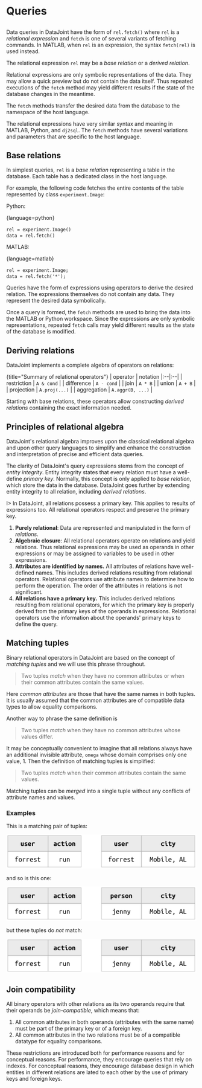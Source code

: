 # Queries 

##  

Data queries in DataJoint have the form of `rel.fetch()` where `rel` is a *relational expression* and `fetch` is one of several variants of fetching commands.  In MATLAB, when `rel` is an expression, the syntax `fetch(rel)` is used instead. 

The relational expression `rel` may be a *base relation* or a *derived relation*.

Relational expressions are only symbolic representations of the data.  They may allow a quick preview but do not contain the data itself.  Thus repeated executions of the `fetch` method may yield different results if the state of the database changes in the meantime.

The `fetch` methods transfer the desired data from the database to the namespace of the host language.

The relational expressions have very similar syntax and meaning in MATLAB, Python, and `dj2sql`. The `fetch` methods have several variations and parameters that are specific to the host language.

## Base relations
In simplest queries, `rel` is a *base relation* representing a table in the database.  Each table has a dedicated class in the host language.

For example, the following code fetches the entire contents of the table represented by class `experiment.Image`:

Python:

{language=python}
~~~~~~~~~
rel = experiment.Image()
data = rel.fetch()    
~~~~~~~~~

MATLAB:

{language=matlab}
~~~~~~~~~
rel = experiment.Image;
data = rel.fetch('*');
~~~~~~~~~


Queries have the form of expressions using operators to derive the desired relation.  The expressions themselves do not contain any data.  They represent the desired data symbolically. 

Once a query is formed, the `fetch` methods are used to bring the data into the MATLAB or Python workspace.  Since the expressions are only symbolic representations, repeated `fetch` calls may yield different results as the state of the database is modified.


## Deriving relations

DataJoint implements a complete algebra of operators on relations:

{title="Summary of relational operators"}
| operator | notation
|:--|:--|
| restriction | `A & cond` |
| difference  | `A - cond` |
| join        | `A * B`    | 
| union       | `A + B`    | 
| projection  | `A.proj(...)` | 
| aggregation | `A.aggr(B, ...)` | 

Starting with base relations, these operators allow constructing *derived relations* containing the exact information needed. 


## Principles of relational algebra
DataJoint's relational algebra improves upon the classical relational algebra and upon other query languages to simplify and enhance the construction and interpretation of precise and efficient data queries.

The clarity of DataJoint's query expressions stems from the concept of *entity integrity*.  Entity integrity states that every relation must have a well-define *primary key*.  Normally, this concept is only applied to *base relation*, which store the data in the database.  DataJoint goes further by extending entity integrity to all relation, including *derived relations*.

I> In DataJoint, all relations possess a primary key.  This applies to results of expressions too.  All relational operators respect and preserve the primary key.


1. **Purely relational**: Data are represented and manipulated in the form of *relations*. 
1. **Algebraic closure**: All relational operators operate on relations and yield relations.  Thus relational expressions may be used as operands in other expressions or may be assigned to variables to be used in other expressions.
1. **Attributes are identified by names.**  All attributes of relations have well-defined names. This includes derived relations resulting from relational operators.  Relational operators use attribute names to determine how to perform the operation. The order of the attributes in relations is not significant.
1. **All relations have a primary key.**  This includes derived relations resulting from relational operators, for which the primary key is properly derived from the primary keys of the operands in expressions.  Relational operators use the information about the operands' primary keys to define the query.

## Matching tuples
Binary relational operators in DataJoint are based on the concept of *matching tuples* and we will use this phrase throughout.  

> Two tuples *match* when they have no common attributes or when their common attributes contain the same values.

Here *common attributes* are those that have the same names in both tuples.  It is usually assumed that the common attributes are of compatible data types to allow equality comparisons.

Another way to phrase the same definition is 

> Two tuples *match* when they have no common attributes whose values differ.

It may be conceptually convenient to imagine that all relations always have an additional invisible attribute, `omega` whose domain comprises only one value, 1.  Then the definition of matching tuples is simplified: 

> Two tuples *match* when their common attributes contain the same values.

Matching tuples can be *merged* into a single tuple without any conflicts of attribute names and values.

### Examples
This is a matching pair of tuples:

![](images/matched_tuples1.png)

and so is this one:

![](images/matched_tuples2.png)

but these tuples do *not* match:

![](images/matched_tuples3.png)

## Join compatibility
All binary operators with other relations as its two operands require that their operands be *join-compatible*, which means that:

1. All common attributes in both operands (attributes with the same name) must be part of the primary key or of a foreign key.
2. All common attributes in the two relations must be of a compatible datatype for equality comparisons.

These restrictions are introduced both for performance reasons and for conceptual reasons.  For  performance, they encourage queries that rely on indexes.  For conceptual reasons, they encourage database design in which entities in different relations are lated to each other by the use of primary keys and foreign keys.



